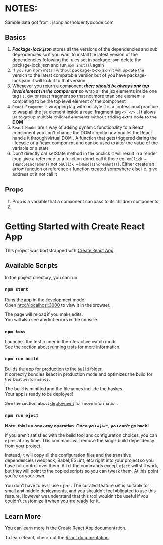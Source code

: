 # NOTES:
Sample data got from : [jsonplaceholder.typicode.com](https://jsonplaceholder.typicode.com/)

## Basics
1) _**Package-lock.json**_ stores all the versions of the dependencies and sub dependencies so if you want to install the latest version of the dependencies following the rules set in package.json delete the package-lock.json and run `npm install` again 
2) If you run npm install without package-lock-json it will update the version to the latest compatable version but of you have package-lock.json it will lock it to that version 
3) Whenever you return a component _**there should be always one top level element in the component**_ so wrap all the jsx elements inside one tag i.e. div or react fragment so that not more than one element is competing to be the top level element of the component 
4) `React.Fragment` is wrapping tag with no style it is a professional practice to wrap all the jsx element inside a react fragment tag `<> </>` . I t alows us to group multiple children elements without adding extra node to the **DOM**
5) `React Hooks` are a way of adding dynamic functionality to a React component you don't change the DOM directly now you let the React handle it through virtual DOM . A function that gets triggered during the lifecycle of a React component and can be used to alter the value of the variable or a state 
6) Don't directly call setState method in the onclick it will result in a render loop give a reference to a function donot call it there eg. `onClick ={HandleIncrement}` not `onClick ={HandleIncrement()}`. Either create an arrow function or reference a function created somewhere else i.e. give address ot it not call it 
   
## Props
 1) Prop is a variable that a component can pass to its children components 
 2) 


# Getting Started with Create React App

This project was bootstrapped with [Create React App](https://github.com/facebook/create-react-app).

## Available Scripts

In the project directory, you can run:

### `npm start`

Runs the app in the development mode.\
Open [http://localhost:3000](http://localhost:3000) to view it in the browser.

The page will reload if you make edits.\
You will also see any lint errors in the console.

### `npm test`

Launches the test runner in the interactive watch mode.\
See the section about [running tests](https://facebook.github.io/create-react-app/docs/running-tests) for more information.

### `npm run build`

Builds the app for production to the `build` folder.\
It correctly bundles React in production mode and optimizes the build for the best performance.

The build is minified and the filenames include the hashes.\
Your app is ready to be deployed!

See the section about [deployment](https://facebook.github.io/create-react-app/docs/deployment) for more information.

### `npm run eject`

**Note: this is a one-way operation. Once you `eject`, you can’t go back!**

If you aren’t satisfied with the build tool and configuration choices, you can `eject` at any time. This command will remove the single build dependency from your project.

Instead, it will copy all the configuration files and the transitive dependencies (webpack, Babel, ESLint, etc) right into your project so you have full control over them. All of the commands except `eject` will still work, but they will point to the copied scripts so you can tweak them. At this point you’re on your own.

You don’t have to ever use `eject`. The curated feature set is suitable for small and middle deployments, and you shouldn’t feel obligated to use this feature. However we understand that this tool wouldn’t be useful if you couldn’t customize it when you are ready for it.

## Learn More

You can learn more in the [Create React App documentation](https://facebook.github.io/create-react-app/docs/getting-started).

To learn React, check out the [React documentation](https://reactjs.org/).
